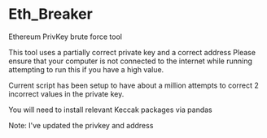 # Eth_Breaker
Ethereum PrivKey brute force tool

This tool uses a partially correct private key and a correct address
Please ensure that your computer is not connected to the internet while running attempting to run this if you have a high value. 

Current script has been setup to have about a million attempts to correct 2 incorrect values in the private key. 

You will need to install relevant Keccak packages via pandas

Note: I've updated the privkey and address
